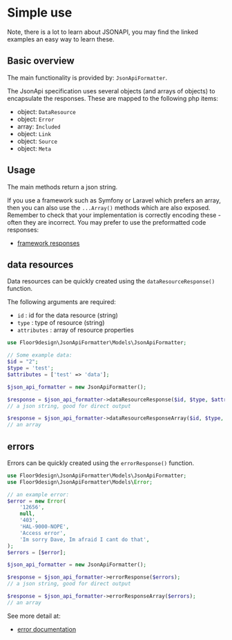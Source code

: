 # Simple use

Note, there is a lot to learn about JSONAPI, you may find the linked examples an easy way to learn these.

## Basic overview

The main functionality is provided by: `JsonApiFormatter`.

The JsonApi specification uses several objects (and arrays of objects) to encapsulate the responses. These are mapped
to the following php items:

* object: `DataResource`
* object: `Error`
* array: `Included`
* object: `Link`
* object: `Source`
* object: `Meta`

## Usage

The main methods return a json string. 

If you use a framework such as Symfony or Laravel which prefers an array, then you can also use the `...Array()` 
methods which are also exposed. Remember to check that your implementation is correctly encoding these - often they 
are incorrect. You may prefer to use the preformatted code responses:

* [framework responses](framework_responses.md)

## data resources

Data resources can be quickly created using the `dataResourceResponse()` function.

The following arguments are required:

* `id` : id for the data resource (string)
* `type` : type of resource (string)
* `attributes` : array of resource properties 

```php
use Floor9design\JsonApiFormatter\Models\JsonApiFormatter;

// Some example data:
$id = "2"; 
$type = 'test';
$attributes = ['test' => 'data'];

$json_api_formatter = new JsonApiFormatter();

$response = $json_api_formatter->dataResourceResponse($id, $type, $attributes); 
// a json string, good for direct output 

$response = $json_api_formatter->dataResourceResponseArray($id, $type, $attributes); 
// an array 
```

## errors

Errors can be quickly created using the `errorResponse()` function.

```php
use Floor9design\JsonApiFormatter\Models\JsonApiFormatter;
use Floor9design\JsonApiFormatter\Models\Error;

// an example error:
$error = new Error(
    '12656',
    null,
    '403',
    'HAL-9000-NOPE',
    'Access error',
    'Im sorry Dave, Im afraid I cant do that',
);
$errors = [$error];

$json_api_formatter = new JsonApiFormatter();

$response = $json_api_formatter->errorResponse($errors);
// a json string, good for direct output 

$response = $json_api_formatter->errorResponseArray($errors);
// an array 
```

See more detail at:

* [error documentation](errors.md)

